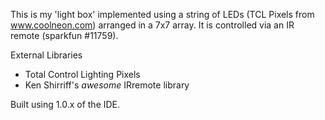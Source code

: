 This is my 'light box' implemented using a string of LEDs (TCL Pixels from www.coolneon.com) arranged in a 7x7 array. It is controlled via an IR remote (sparkfun #11759).

External Libraries
- Total Control Lighting Pixels
- Ken Shirriff's *awesome* IRremote library

Built using 1.0.x of the IDE.